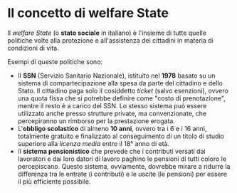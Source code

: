 # Il concetto di welfare State

Il *welfare State* (o **stato sociale** in italiano) è l'insieme di tutte quelle
politiche volte alla protezione e all'assistenza dei cittadini in materia di
condizioni di vita.

Esempi di queste politiche sono:
- Il **SSN** (Servizio Sanitario Nazionale), istituito nel **1978** basato su un
  sistema di compartecipazione alla spesa da parte del cittadino e dello Stato.
  Il cittadino paga solo il cosiddetto *ticket* (salvo esenzioni), ovvero una
  quota fissa che si potrebbe definire come "costo di prenotazione", mentre il
  resto è a carico del SSN. Lo stesso sistema può essere utilizzato anche presso
  strutture private, ma convenzionate, che percepiranno un rimborso per la
  prestazione erogata.
- L'**obbligo scolastico** di almeno **10 anni**, ovvero tra i 6 e i 16 anni,
  totalmente gratuito e finalizzato al conseguimento di un titolo di studio
  superiore alla *licenza media* entro il 18° anno di età.
- Il **sistema pensionistico** che prevede che i contributi versati dai
  lavoratori e dai loro datori di lavoro paghino le pensioni di tutti coloro le
  percepiscano. Questo sistema, ovviamente, dovrebbe mirare a ridurre la
  differenza tra le entrate (i contributi) e le uscite (le pensioni) per essere
  il più efficiente possibile.
